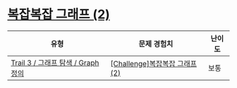 # [복잡복잡 그래프 (2)](https://www.codetree.ai/trails/complete/curated-cards/challenge-graph-concept-2)

|유형|문제 경험치|난이도|
|---|---|---|
|[Trail 3 / 그래프 탐색 / Graph 정의](https://www.codetree.ai/trail-info/novice-high/)|[[Challenge]복잡복잡 그래프 (2)](https://www.codetree.ai/trails/complete/curated-cards/challenge-graph-concept-2/)|보통|

